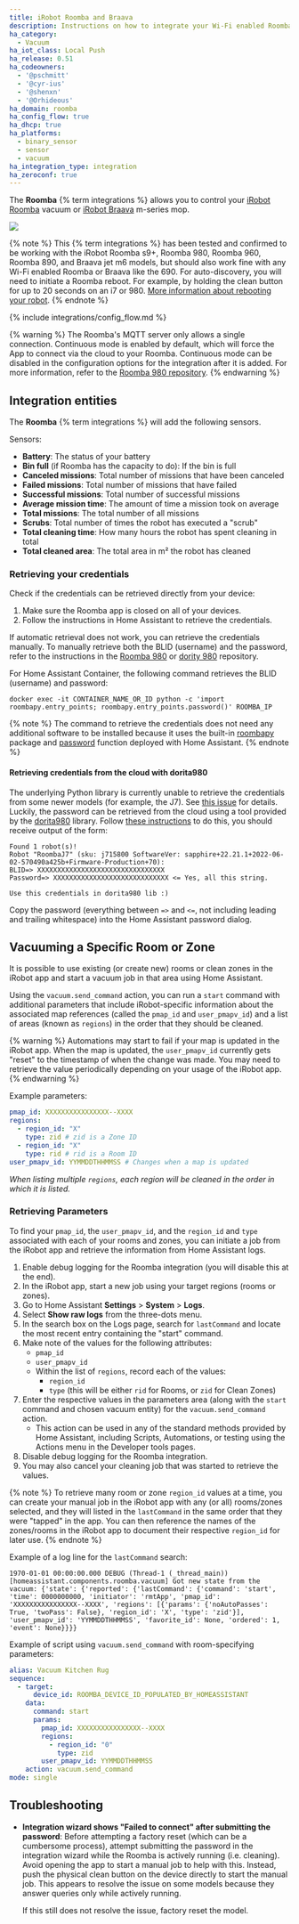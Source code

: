 ```yaml
---
title: iRobot Roomba and Braava
description: Instructions on how to integrate your Wi-Fi enabled Roomba and Braava within Home Assistant.
ha_category:
  - Vacuum
ha_iot_class: Local Push
ha_release: 0.51
ha_codeowners:
  - '@pschmitt'
  - '@cyr-ius'
  - '@shenxn'
  - '@Orhideous'
ha_domain: roomba
ha_config_flow: true
ha_dhcp: true
ha_platforms:
  - binary_sensor
  - sensor
  - vacuum
ha_integration_type: integration
ha_zeroconf: true
---
```


The **Roomba** {% term integrations %} allows you to control your [iRobot Roomba](https://www.irobot.com/roomba) vacuum or [iRobot Braava](https://www.irobot.com/braava) m-series mop.

<p class='img'>
<img src='/images/screenshots/more-info-dialog-roomba.png' />
</p>

{% note %}
This {% term integrations %}  has been tested and confirmed to be working with the iRobot Roomba s9+, Roomba 980, Roomba 960, Roomba 890, and Braava jet m6 models, but should also work fine with any Wi-Fi enabled Roomba or Braava like the 690. For auto-discovery, you will need to initiate a Roomba reboot. For example, by holding the clean button for up to 20 seconds on an i7 or 980. [More information about rebooting your robot](https://homesupport.irobot.com/s/article/9087).
{% endnote %}

{% include integrations/config_flow.md %}

{% warning %}
The Roomba's MQTT server only allows a single connection. Continuous mode is enabled by default, which will force the App to connect via the cloud to your Roomba. Continuous mode can be disabled in the configuration options for the integration after it is added. For more information, refer to the [Roomba 980 repository](https://github.com/NickWaterton/Roomba980-Python#firmware-2xx-notes).
{% endwarning %}

## Integration entities

The **Roomba** {% term integrations %} will add the following sensors.

Sensors:

- **Battery**: The status of your battery
- **Bin full** (if Roomba has the capacity to do): If the bin is full
- **Canceled missions**: Total number of missions that have been canceled
- **Failed missions**: Total number of missions that have failed
- **Successful missions**: Total number of successful missions
- **Average mission time**: The amount of time a mission took on average
- **Total missions**: The total number of all missions
- **Scrubs**: Total number of times the robot has executed a "scrub"
- **Total cleaning time**: How many hours the robot has spent cleaning in total
- **Total cleaned area**: The total area in m² the robot has cleaned

### Retrieving your credentials

Check if the credentials can be retrieved directly from your device:

1. Make sure the Roomba app is closed on all of your devices.
2. Follow the instructions in Home Assistant to retrieve the credentials.

If automatic retrieval does not work, you can retrieve the credentials manually. To manually retrieve both the BLID (username) and the password, refer to the instructions in the [Roomba 980](https://github.com/NickWaterton/Roomba980-Python#how-to-get-your-usernameblid-and-password) or [dority 980](https://github.com/koalazak/dorita980#how-to-get-your-usernameblid-and-password) repository.

For Home Assistant Container, the following command retrieves the BLID (username) and password:

```shell
docker exec -it CONTAINER_NAME_OR_ID python -c 'import roombapy.entry_points; roombapy.entry_points.password()' ROOMBA_IP
```

{% note %}
The command to retrieve the credentials does not need any additional software to be installed because it uses the built-in [roombapy](https://github.com/pschmitt/roombapy) package and [password](https://github.com/pschmitt/roombapy/blob/1.6.1/roomba/entry_points.py#L20) function deployed with Home Assistant.
{% endnote %}

#### Retrieving credentials from the cloud with dorita980

The underlying Python library is currently unable to retrieve the credentials from some newer models (for example, the J7). See [this issue](https://github.com/pschmitt/roombapy/issues/97) for details. Luckily, the password can be retrieved from the cloud using a tool provided by the [dorita980](https://github.com/koalazak/dorita980) library. Follow [these instructions](https://github.com/koalazak/dorita980#how-to-get-your-usernameblid-and-password) to do this, you should receive output of the form:

```shell
Found 1 robot(s)!
Robot "RoombaJ7" (sku: j715800 SoftwareVer: sapphire+22.21.1+2022-06-02-570490a425b+Firmware-Production+70):
BLID=> XXXXXXXXXXXXXXXXXXXXXXXXXXXXXXXX
Password=> XXXXXXXXXXXXXXXXXXXXXXXXXXXXX <= Yes, all this string.

Use this credentials in dorita980 lib :)
```

Copy the password (everything between `=>` and `<=`, not including leading and trailing whitespace) into the Home Assistant password dialog.

## Vacuuming a Specific Room or Zone

It is possible to use existing (or create new) rooms or clean zones in the iRobot app and start a vacuum job in that area using Home Assistant.

Using the `vacuum.send_command` action, you can run a `start` command with additional parameters that include iRobot-specific information about the associated map references (called the `pmap_id` and `user_pmapv_id`) and a list of areas (known as `regions`) in the order that they should be cleaned.

{% warning %}
Automations may start to fail if your map is updated in the iRobot app. When the map is updated, the `user_pmapv_id` currently gets "reset" to the timestamp of when the change was made. You may need to retrieve the value periodically depending on your usage of the iRobot app.
{% endwarning %}

Example parameters:

```yaml
pmap_id: XXXXXXXXXXXXXXXX--XXXX
regions:
  - region_id: "X"
    type: zid # zid is a Zone ID
  - region_id: "X"
    type: rid # rid is a Room ID
user_pmapv_id: YYMMDDTHHMMSS # Changes when a map is updated
```
*When listing multiple `regions`, each region will be cleaned in the order in which it is listed.*

### Retrieving Parameters

To find your `pmap_id`, the `user_pmapv_id`, and the `region_id` and `type` associated with each of your rooms and zones, you can initiate a job from the iRobot app and retrieve the information from Home Assistant logs.

1. Enable debug logging for the Roomba integration (you will disable this at the end).
2. In the iRobot app, start a new job using your target regions (rooms or zones).
3. Go to Home Assistant **Settings** > **System** > **Logs**.
4. Select **Show raw logs** from the three-dots menu.
5. In the search box on the Logs page, search for `lastCommand` and locate the most recent entry containing the "start" command.
6. Make note of the values for the following attributes: 
    - `pmap_id`
    - `user_pmapv_id`
    - Within the list of `regions`, record each of the values:
        - `region_id`
        - `type` (this will be either `rid` for Rooms, or `zid` for Clean Zones)
7. Enter the respective values in the parameters area (along with the `start` command and chosen vacuum entity) for the `vacuum.send_command` action.
    - This action can be used in any of the standard methods provided by Home Assistant, including Scripts, Automations, or testing using the Actions menu in the Developer tools pages.
8. Disable debug logging for the Roomba integration.
9. You may also cancel your cleaning job that was started to retrieve the values.

{% note %}
To retrieve many room or zone `region_id` values at a time, you can create your manual job in the iRobot app with any (or all) rooms/zones selected, and they will listed in the `lastCommand` in the same order that they were "tapped" in the app. You can then reference the names of the zones/rooms in the iRobot app to document their respective `region_id` for later use.
{% endnote %}

Example of a log line for the `lastCommand` search:

```shell
1970-01-01 00:00:00.000 DEBUG (Thread-1 (_thread_main)) [homeassistant.components.roomba.vacuum] Got new state from the vacuum: {'state': {'reported': {'lastCommand': {'command': 'start', 'time': 0000000000, 'initiator': 'rmtApp', 'pmap_id': 'XXXXXXXXXXXXXXXX--XXXX', 'regions': [{'params': {'noAutoPasses': True, 'twoPass': False}, 'region_id': 'X', 'type': 'zid'}], 'user_pmapv_id': 'YYMMDDTHHMMSS', 'favorite_id': None, 'ordered': 1, 'event': None}}}}
```

Example of script using `vacuum.send_command` with room-specifying parameters:

```yaml
alias: Vacuum Kitchen Rug
sequence:
  - target:
      device_id: ROOMBA_DEVICE_ID_POPULATED_BY_HOMEASSISTANT
    data:
      command: start
      params:
        pmap_id: XXXXXXXXXXXXXXXX--XXXX
        regions:
          - region_id: "0"
            type: zid
        user_pmapv_id: YYMMDDTHHMMSS
    action: vacuum.send_command
mode: single
```

## Troubleshooting

- **Integration wizard shows "Failed to connect" after submitting the password**: Before attempting a factory reset (which can be a cumbersome process), attempt submitting the password in the integration wizard while the Roomba is actively running (i.e. cleaning). Avoid opening the app to start a manual job to help with this. Instead, push the physical clean button on the device directly to start the manual job. This appears to resolve the issue on some models because they answer queries only while actively running.

  If this still does not resolve the issue, factory reset the model.
